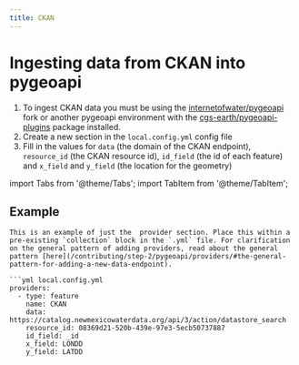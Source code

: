 ```yaml
---
title: CKAN
---
```


# Ingesting data from CKAN into pygeoapi

1. To ingest CKAN data you must be using the [internetofwater/pygeoapi](https://github.com/internetofwater/pygeoapi) fork or another pygeoapi environment with the [cgs-earth/pygeoapi-plugins](https://github.com/cgs-earth/pygeoapi-plugins) package installed.
2. Create a new section in the `local.config.yml` config file
3. Fill in the values for `data` (the domain of the CKAN endpoint), `resource_id` (the CKAN resource id), `id_field` (the id of each feature) and `x_field` and `y_field` (the location for the geometry)


import Tabs from '@theme/Tabs';
import TabItem from '@theme/TabItem';

## Example

    This is an example of just the  provider section. Place this within a pre-existing `collection` block in the `.yml` file. For clarification on the general pattern of adding providers, read about the general pattern [here](/contributing/step-2/pygeoapi/providers/#the-general-pattern-for-adding-a-new-data-endpoint).

    ```yml local.config.yml
    providers:
      - type: feature
        name: CKAN
        data: https://catalog.newmexicowaterdata.org/api/3/action/datastore_search
        resource_id: 08369d21-520b-439e-97e3-5ecb50737887
        id_field: _id
        x_field: LONDD
        y_field: LATDD
```


